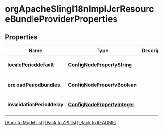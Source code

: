 # orgApacheSlingI18nImplJcrResourceBundleProviderProperties

## Properties
Name | Type | Description | Notes
------------ | ------------- | ------------- | -------------
**localePerioddefault** | [**ConfigNodePropertyString**](ConfigNodePropertyString.md) |  | [optional] [default to null]
**preloadPeriodbundles** | [**ConfigNodePropertyBoolean**](ConfigNodePropertyBoolean.md) |  | [optional] [default to null]
**invalidationPerioddelay** | [**ConfigNodePropertyInteger**](ConfigNodePropertyInteger.md) |  | [optional] [default to null]

[[Back to Model list]](../README.md#documentation-for-models) [[Back to API list]](../README.md#documentation-for-api-endpoints) [[Back to README]](../README.md)


